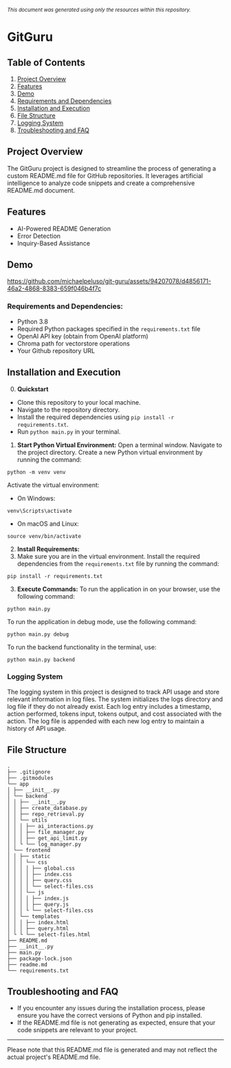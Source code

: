 <sup><em>This document was generated using only the resources within this repository.</em></sub>

# GitGuru

## Table of Contents
1. [Project Overview](#project-overview)
2. [Features](#features)
3. [Demo](#demo)
4. [Requirements and Dependencies](#requirements-and-dependencies)
5. [Installation and Execution](#installation-and-execution-instructions)
6. [File Structure](#file-structure)
7. [Logging System](#logging-system)
8. [Troubleshooting and FAQ](#troubleshooting-and-faq)

## Project Overview
The GitGuru project is designed to streamline the process of generating a custom README.md file for GitHub repositories. It leverages artificial intelligence to analyze code snippets and create a comprehensive README.md document.

## Features
- AI-Powered README Generation
- Error Detection
- Inquiry-Based Assistance

## Demo
https://github.com/michaelpeluso/git-guru/assets/94207078/d4856171-46a2-4868-8383-659f046b4f7c

### Requirements and Dependencies:
- Python 3.8
- Required Python packages specified in the `requirements.txt` file
- OpenAI API key (obtain from OpenAI platform)
- Chroma path for vectorstore operations
- Your Github repository URL

## Installation and Execution

0. **Quickstart**
- Clone this repository to your local machine.
-  Navigate to the repository directory.
-  Install the required dependencies using `pip install -r requirements.txt`.
-  Run `python main.py` in your terminal.
    
1. **Start Python Virtual Environment:**
Open a terminal window. Navigate to the project directory. Create a new Python virtual environment by running the command:
```
python -m venv venv
```
Activate the virtual environment:
- On Windows:
```
venv\Scripts\activate
```
- On macOS and Linux:
```
source venv/bin/activate
```

2. **Install Requirements:**
3. Make sure you are in the virtual environment. Install the required dependencies from the `requirements.txt` file by running the command:
```
pip install -r requirements.txt
```

3. **Execute Commands:**
To run the application in on your browser, use the following command:
```
python main.py
```
To run the application in debug mode, use the following command:
```
python main.py debug
```
To run the backend functionality in the terminal, use:
```
python main.py backend
```

### Logging System

The logging system in this project is designed to track API usage and store relevant information in log files. The system initializes the logs directory and log file if they do not already exist. Each log entry includes a timestamp, action performed, tokens input, tokens output, and cost associated with the action. The log file is appended with each new log entry to maintain a history of API usage.

## File Structure
```
.
├── .gitignore
├── .gitmodules
└── app
│ ├── __init__.py
│ └── backend
│ │ ├── __init__.py
│ │ ├── create_database.py
│ │ ├── repo_retrieval.py
│ │ └── utils
│ │ │ ├── ai_interactions.py
│ │ │ ├── file_manager.py
│ │ │ ├── get_api_limit.py
│ │ └ └── log_manager.py
│ └── frontend
│ │ ├── static
│ │ │ └── css
│ │ │ │ ├── global.css
│ │ │ │ ├── index.css
│ │ │ │ ├── query.css
│ │ │ │ └── select-files.css
│ │ │ └── js
│ │ │ │ ├── index.js
│ │ │ │ ├── query.js
│ │ │ └ └── select-files.css
│ │ └── templates
│ │ │ ├── index.html
│ │ │ ├── query.html
│ └ └ └── select-files.html
├── README.md
├── __init__.py
├── main.py
├── package-lock.json
├── readme.md
└── requirements.txt
```

## Troubleshooting and FAQ
- If you encounter any issues during the installation process, please ensure you have the correct versions of Python and pip installed.
- If the README.md file is not generating as expected, ensure that your code snippets are relevant to your project.

---
Please note that this README.md file is generated and may not reflect the actual project's README.md file.
